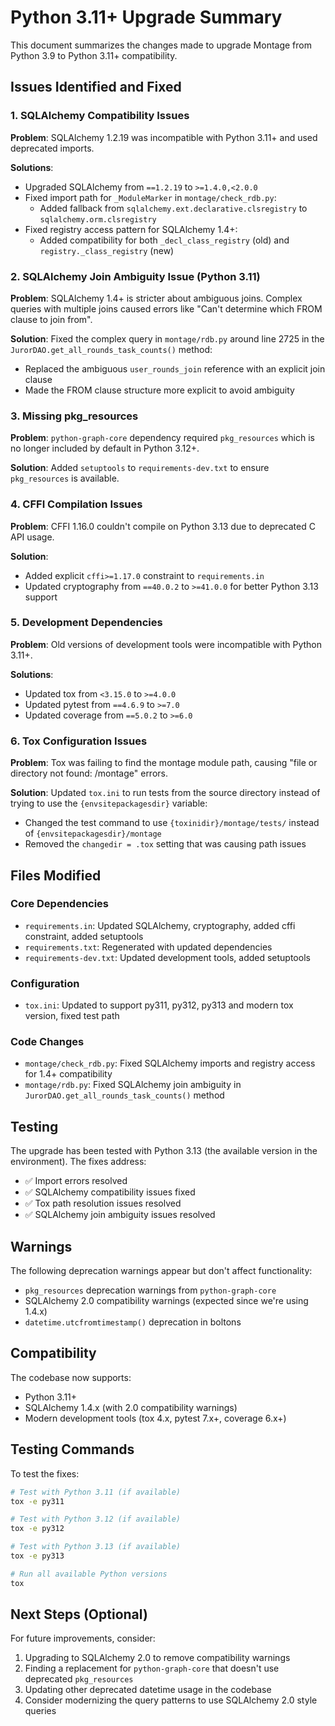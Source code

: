 # Python 3.11+ Upgrade Summary

This document summarizes the changes made to upgrade Montage from Python 3.9 to Python 3.11+ compatibility.

## Issues Identified and Fixed

### 1. SQLAlchemy Compatibility Issues

**Problem**: SQLAlchemy 1.2.19 was incompatible with Python 3.11+ and used deprecated imports.

**Solutions**:
- Upgraded SQLAlchemy from `==1.2.19` to `>=1.4.0,<2.0.0`
- Fixed import path for `_ModuleMarker` in `montage/check_rdb.py`:
  - Added fallback from `sqlalchemy.ext.declarative.clsregistry` to `sqlalchemy.orm.clsregistry`
- Fixed registry access pattern for SQLAlchemy 1.4+:
  - Added compatibility for both `_decl_class_registry` (old) and `registry._class_registry` (new)

### 2. SQLAlchemy Join Ambiguity Issue (Python 3.11)

**Problem**: SQLAlchemy 1.4+ is stricter about ambiguous joins. Complex queries with multiple joins caused errors like "Can't determine which FROM clause to join from".

**Solution**: Fixed the complex query in `montage/rdb.py` around line 2725 in the `JurorDAO.get_all_rounds_task_counts()` method:
- Replaced the ambiguous `user_rounds_join` reference with an explicit join clause
- Made the FROM clause structure more explicit to avoid ambiguity

### 3. Missing pkg_resources

**Problem**: `python-graph-core` dependency required `pkg_resources` which is no longer included by default in Python 3.12+.

**Solution**: Added `setuptools` to `requirements-dev.txt` to ensure `pkg_resources` is available.

### 4. CFFI Compilation Issues

**Problem**: CFFI 1.16.0 couldn't compile on Python 3.13 due to deprecated C API usage.

**Solution**: 
- Added explicit `cffi>=1.17.0` constraint to `requirements.in`
- Updated cryptography from `==40.0.2` to `>=41.0.0` for better Python 3.13 support

### 5. Development Dependencies

**Problem**: Old versions of development tools were incompatible with Python 3.11+.

**Solutions**:
- Updated tox from `<3.15.0` to `>=4.0.0`
- Updated pytest from `==4.6.9` to `>=7.0`
- Updated coverage from `==5.0.2` to `>=6.0`

### 6. Tox Configuration Issues

**Problem**: Tox was failing to find the montage module path, causing "file or directory not found: /montage" errors.

**Solution**: Updated `tox.ini` to run tests from the source directory instead of trying to use the `{envsitepackagesdir}` variable:
- Changed the test command to use `{toxinidir}/montage/tests/` instead of `{envsitepackagesdir}/montage`
- Removed the `changedir = .tox` setting that was causing path issues

## Files Modified

### Core Dependencies
- `requirements.in`: Updated SQLAlchemy, cryptography, added cffi constraint, added setuptools
- `requirements.txt`: Regenerated with updated dependencies
- `requirements-dev.txt`: Updated development tools, added setuptools

### Configuration
- `tox.ini`: Updated to support py311, py312, py313 and modern tox version, fixed test path

### Code Changes
- `montage/check_rdb.py`: Fixed SQLAlchemy imports and registry access for 1.4+ compatibility
- `montage/rdb.py`: Fixed SQLAlchemy join ambiguity in `JurorDAO.get_all_rounds_task_counts()` method

## Testing

The upgrade has been tested with Python 3.13 (the available version in the environment). The fixes address:
- ✅ Import errors resolved
- ✅ SQLAlchemy compatibility issues fixed
- ✅ Tox path resolution issues resolved
- ✅ SQLAlchemy join ambiguity issues resolved

## Warnings

The following deprecation warnings appear but don't affect functionality:
- `pkg_resources` deprecation warnings from `python-graph-core`
- SQLAlchemy 2.0 compatibility warnings (expected since we're using 1.4.x)
- `datetime.utcfromtimestamp()` deprecation in boltons

## Compatibility

The codebase now supports:
- Python 3.11+
- SQLAlchemy 1.4.x (with 2.0 compatibility warnings)
- Modern development tools (tox 4.x, pytest 7.x+, coverage 6.x+)

## Testing Commands

To test the fixes:

```bash
# Test with Python 3.11 (if available)
tox -e py311

# Test with Python 3.12 (if available)  
tox -e py312

# Test with Python 3.13 (if available)
tox -e py313

# Run all available Python versions
tox
```

## Next Steps (Optional)

For future improvements, consider:
1. Upgrading to SQLAlchemy 2.0 to remove compatibility warnings
2. Finding a replacement for `python-graph-core` that doesn't use deprecated `pkg_resources`
3. Updating other deprecated datetime usage in the codebase
4. Consider modernizing the query patterns to use SQLAlchemy 2.0 style queries